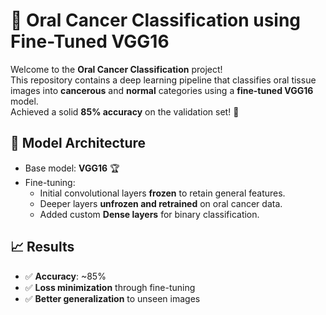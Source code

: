 # 🦷 Oral Cancer Classification using Fine-Tuned VGG16

Welcome to the **Oral Cancer Classification** project!  
This repository contains a deep learning pipeline that classifies oral tissue images into **cancerous** and **normal** categories using a **fine-tuned VGG16** model.  
Achieved a solid **85% accuracy** on the validation set! 🚀

## 🧠 Model Architecture

- Base model: **VGG16** 🏆
- Fine-tuning:
  - Initial convolutional layers **frozen** to retain general features.
  - Deeper layers **unfrozen and retrained** on oral cancer data.
  - Added custom **Dense layers** for binary classification.

## 📈 Results

- ✅ **Accuracy**: ~85%
- ✅ **Loss minimization** through fine-tuning
- ✅ **Better generalization** to unseen images

